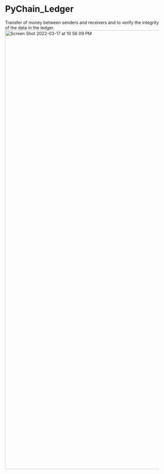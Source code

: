 # PyChain_Ledger
 Transfer of money between senders and receivers and to verify the integrity of the data in the ledger.
<img width="1440" alt="Screen Shot 2022-03-17 at 10 56 09 PM" src="https://user-images.githubusercontent.com/91333451/159099984-5aa5c4e9-8cf7-470d-a487-43c598566f96.png">
